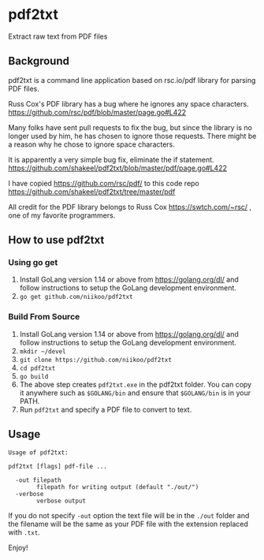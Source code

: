 # pdf2txt
Extract raw text from PDF files 

## Background

pdf2txt is a command line application based on rsc.io/pdf library for parsing PDF files. 

Russ Cox's PDF library has a bug where he ignores any space characters. https://github.com/rsc/pdf/blob/master/page.go#L422

Many folks have sent pull requests to fix the bug, but since the library is no longer used by him, he has chosen to ignore those requests. There might be a reason why he chose to ignore space characters.

It is apparently a very simple bug fix, eliminate the if statement. https://github.com/shakeel/pdf2txt/blob/master/pdf/page.go#L422

I have copied  https://github.com/rsc/pdf/ to this code repo https://github.com/shakeel/pdf2txt/tree/master/pdf

All credit for the PDF library belongs to Russ Cox https://swtch.com/~rsc/ , one of my favorite programmers.

## How to use pdf2txt

### Using go get

1. Install GoLang version 1.14 or above from https://golang.org/dl/ and follow instructions to setup the GoLang development environment.
1. `go get github.com/niikoo/pdf2txt`

### Build From Source

1. Install GoLang version 1.14 or above from https://golang.org/dl/ and follow instructions to setup the GoLang development environment.
1. `mkdir ~/devel`
1. `git clone https://github.com/niikoo/pdf2txt`
1. `cd pdf2txt`
1. `go build`
1. The above step creates `pdf2txt.exe` in the pdf2txt folder. You can copy it anywhere such as `$GOLANG/bin` and ensure that `$GOLANG/bin` is in your PATH.
1. Run `pdf2txt` and specify a PDF file to convert to text.

## Usage

```plaintext
Usage of pdf2txt:

pdf2txt [flags] pdf-file ...

  -out filepath
        filepath for writing output (default "./out/")
  -verbose
        verbose output
```

If you do not specify `-out` option the text file will be in the `./out` folder and the filename will be the same as your PDF file with the extension replaced with `.txt`.

Enjoy!
